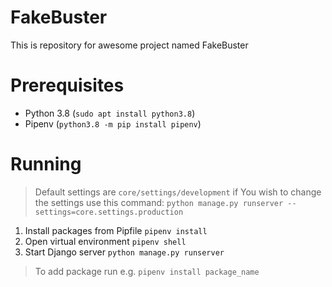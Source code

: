 # FakeBuster

This is repository for awesome project named FakeBuster


# Prerequisites

 - Python 3.8 (`sudo apt install python3.8`)
 - Pipenv (`python3.8 -m pip install pipenv`) 

# Running

> Default settings are `core/settings/development` if You wish to change the settings use this command: `python manage.py runserver --settings=core.settings.production`

 1. Install packages from Pipfile `pipenv install`
 2. Open virtual environment `pipenv shell`
 3. Start Django server `python manage.py runserver`
 > To add package run e.g. `pipenv install package_name`